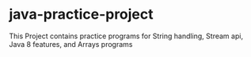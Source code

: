 # java-practice-project
This Project contains practice programs for String handling, Stream api, Java 8 features, and Arrays programs
